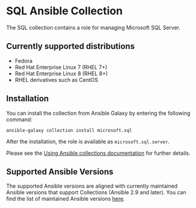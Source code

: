 SQL Ansible Collection
=====================================

The SQL collection contains a role for managing Microsoft SQL Server.

## Currently supported distributions

* Fedora
* Red Hat Enterprise Linux 7 (RHEL 7+)
* Red Hat Enterprise Linux 8 (RHEL 8+)
* RHEL derivatives such as CentOS

## Installation

You can install the collection from Ansible Galaxy by entering the following command:

```
ansible-galaxy collection install microsoft.sql
```

After the installation, the role is available as `microsoft.sql.server`.

Please see the [Using Ansible collections documentation](https://docs.ansible.com/ansible/devel/user_guide/collections_using.html) for further details.

## Supported Ansible Versions

The supported Ansible versions are aligned with currently maintained Ansible versions that support Collections (Ansible 2.9 and later). You can find the list of maintained Ansible versions [here](https://docs.ansible.com/ansible/latest/reference_appendices/release_and_maintenance.html#release-status).

